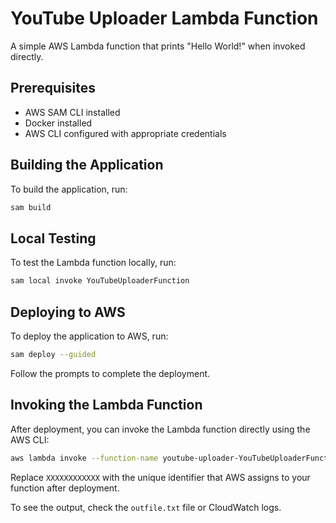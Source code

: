 # YouTube Uploader Lambda Function

A simple AWS Lambda function that prints "Hello World!" when invoked directly.

## Prerequisites

- AWS SAM CLI installed
- Docker installed
- AWS CLI configured with appropriate credentials

## Building the Application

To build the application, run:

```bash
sam build
```

## Local Testing

To test the Lambda function locally, run:

```bash
sam local invoke YouTubeUploaderFunction
```

## Deploying to AWS

To deploy the application to AWS, run:

```bash
sam deploy --guided
```

Follow the prompts to complete the deployment.

## Invoking the Lambda Function

After deployment, you can invoke the Lambda function directly using the AWS CLI:

```bash
aws lambda invoke --function-name youtube-uploader-YouTubeUploaderFunction-XXXXXXXXXXXX outfile.txt
```

Replace `XXXXXXXXXXXX` with the unique identifier that AWS assigns to your function after deployment.

To see the output, check the `outfile.txt` file or CloudWatch logs.
